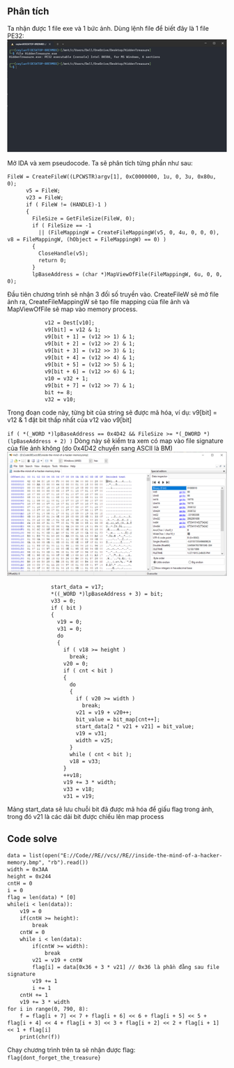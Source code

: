 ## Phân tích
Ta nhận được 1 file exe và 1 bức ảnh. Dùng lệnh file để biết đây là 1 file PE32:
<img src= https://github.com/dxisdh/RE/blob/main/RE-week1/crackme_1/2.png>

Mở IDA và xem pseudocode. Ta sẽ phân tích từng phần như sau:
````
FileW = CreateFileW((LPCWSTR)argv[1], 0xC0000000, 1u, 0, 3u, 0x80u, 0);
      v5 = FileW;
      v23 = FileW;
      if ( FileW != (HANDLE)-1 )
      {
        FileSize = GetFileSize(FileW, 0);
        if ( FileSize == -1
          || (FileMappingW = CreateFileMappingW(v5, 0, 4u, 0, 0, 0), v8 = FileMappingW, (hObject = FileMappingW) == 0) )
        {
          CloseHandle(v5);
          return 0;
        }
        lpBaseAddress = (char *)MapViewOfFile(FileMappingW, 6u, 0, 0, 0);
````
Đầu tiên chương trình sẽ nhận 3 đối số truyền vào. CreateFileW sẽ mở file ảnh ra, CreateFileMappingW sẽ tạo file mapping của file ảnh và MapViewOfFile sẽ map vào memory process.

````
            v12 = Dest[v10];
            v9[bit] = v12 & 1;
            v9[bit + 1] = (v12 >> 1) & 1;
            v9[bit + 2] = (v12 >> 2) & 1;
            v9[bit + 3] = (v12 >> 3) & 1;
            v9[bit + 4] = (v12 >> 4) & 1;
            v9[bit + 5] = (v12 >> 5) & 1;
            v9[bit + 6] = (v12 >> 6) & 1;
            v10 = v32 + 1;
            v9[bit + 7] = (v12 >> 7) & 1;
            bit += 8;
            v32 = v10;
````
Trong đoạn code này, từng bit của string sẽ được mã hóa, ví dụ: v9[bit] = v12 & 1 đặt bit thấp nhất của v12 vào v9[bit]

``
if ( *(_WORD *)lpBaseAddress == 0x4D42 && FileSize >= *(_DWORD *)(lpBaseAddress + 2) )
``
Dòng này sẽ kiểm tra xem có map vào file signature của file ảnh không (do 0x4D42 chuyển sang ASCII là BM)
<img src= https://github.com/dxisdh/RE/blob/main/RE-week1/crackme_1/3.png>

````
              start_data = v17;
              *((_WORD *)lpBaseAddress + 3) = bit;
              v33 = 0;
              if ( bit )
              {
                v19 = 0;
                v31 = 0;
                do
                {
                  if ( v18 >= height )
                    break;
                  v20 = 0;
                  if ( cnt < bit )
                  {
                    do
                    {
                      if ( v20 >= width )
                        break;
                      v21 = v19 + v20++;
                      bit_value = bit_map[cnt++];
                      start_data[2 * v21 + v21] = bit_value;
                      v19 = v31;
                      width = v25;
                    }
                    while ( cnt < bit );
                    v18 = v33;
                  }
                  ++v18;
                  v19 += 3 * width;
                  v33 = v18;
                  v31 = v19;
````
Mảng start_data sẽ lưu chuỗi bit đã được mã hóa để giấu flag trong ảnh, trong đó v21 là các dải bit được chiếu lên map process

## Code solve
````
data = list(open("E://Code//RE//vcs//RE//inside-the-mind-of-a-hacker-memory.bmp", "rb").read())
width = 0x3AA
height = 0x244
cntH = 0
i = 0
flag = len(data) * [0]
while(i < len(data)):
    v19 = 0
    if(cntH >= height):
        break
    cntW = 0
    while i < len(data):
        if(cntW >= width):
            break
        v21 = v19 + cntW
        flag[i] = data[0x36 + 3 * v21] // 0x36 là phần đằng sau file signature
        v19 += 1
        i += 1
    cntH += 1
    v19 += 3 * width
for i in range(0, 790, 8):
    f = flag[i + 7] << 7 + flag[i + 6] << 6 + flag[i + 5] << 5 + flag[i + 4] << 4 + flag[i + 3] << 3 + flag[i + 2] << 2 + flag[i + 1] << 1 + flag[i]
    print(chr(f))
````
Chạy chương trình trên ta sẽ nhận được flag: `flag{dont_forget_the_treasure}`
